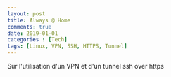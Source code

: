 ```yaml
---
layout: post
title: Always @ Home
comments: true    
date: 2019-01-01
categories : [Tech]
tags: [Linux, VPN, SSH, HTTPS, Tunnel]
---
```


Sur l'utilisation d'un VPN et d'un tunnel ssh over https